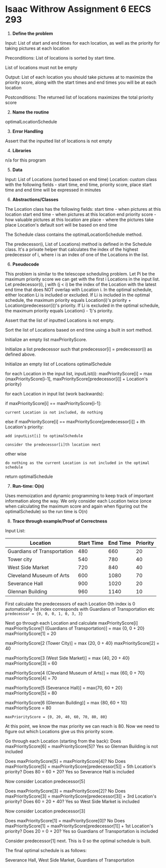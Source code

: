 # Isaac Withrow Assignment 6 EECS 293

1. **Define the problem**

  Input:
  List of start and end times for each location, as well as the priority for
  taking pictures at each location

  Preconditions:
  List of locations is sorted by start time.

  List of locations must not be empty

  Output:
  List of each location you should take pictures at to maximize the priority score,
  along with the start times and end times you will be at each location

  Postconditions:
  The returned list of locations maximizes the total priority score

2. **Name the routine**

  optimalLocationSchedule

3. **Error Handling**

  Assert that the inputted list of locations is not empty

4. **Libraries**

  n/a for this program

5. **Data**

  Input: List of Locations (sorted based on end time)
  Location: custom class with the following fields - start time,
  end time, priority score, place
  start time and end time will be expressed in minutes

6. **Abstractions/Classes**

The Location class has the following fields:
    start time - when pictures at this location start
    end time - when pictures at this location end
    priority score - how valuable pictures at this location are
    place - where the pictures take place
    Location's default sort will be based on end time

  The Schedule class contains the optimalLocationSchedule method.

  The predecessor(i, List of Locations) method is defined in the Schedule class. It's a private helper that calculates the index of the highest predecessor of i, where i is an index of one of the Locations in the list.



6. **Pseudocode**

  This problem is similar to the telescope scheduling problem. Let Pi be the
  maximum priority score we can get with the first i Locations in the input list.
  Let predecessor(i), j with (j < i) be the index of the Location
  with the latest end time that does NOT overlap with Location i. In the optimal
  schedule, either location Li is included or excluded.
  If Li is included in the optimal schedule, the maximum priority
  equals Location(i)'s priority + Location(predecessor(i))'s priority.
  If Li is excluded in the optimal schedule, the maximum priority equals
  Location(i - 1)'s priority.

  Assert that the list of inputted Locations is not empty.

  Sort the list of Locations based on end time using a built in sort method.

  Initialize an empty list maxPriorityScore.

  Initialize a list predecessor such that predecessor[i] = predecessor(i) as defined above.

  Initialize an empty list of Locations optimalSchedule

  for each Location in the input list, inputList(i):
  maxPriorityScore[i] = max {maxPriorityScore[i-1], maxPriorityScore[predecessor[i]] + Location's priority}

  for each Location in input list (work backwards):

  if maxPriorityScore[i] == maxPriorityScore[i-1]:

    current Location is not included, do nothing

  else if maxPriorityScore[i] == maxPriorityScore[predecessor[i]] + ith Location's priority:

    add inputList[i] to optimalSchedule

    consider the predecessor[i]th location next

  other wise

    do nothing as the current Location is not included in the optimal schedule


  return optimalSchedule


7. **Run-time: O(n)**

  Uses memoization and dynamic programming to keep track of important information
  along the way. We only consider each Location twice (once when calculating the
  maximum score and again when figuring out the optimalSchedule) so the run time is
  O(n)


8. **Trace through example/Proof of Correctness**

  Input List:

  | Location | Start Time | End Time | Priority |
  | ----------- | ----------- | ----------- | ----------- |
  | Guardians of Transportation | 480 | 660 | 20 |
  | Tower city | 540 | 780 | 40 |
  | West Side Market | 720 | 840 | 40 |
  | Cleveland Museum of Arts | 600 | 1080 | 70 |
  | Severance Hall | 900 | 1020 | 20 |
  | Glennan Building | 960 | 1140 | 10 |

  First calculate the predecessors of each Location
  0th index is 0 automatically
  1st index corresponds with Guardians of Transportation etc
  `predecessor = {0, 0, 0, 1, 0, 3, 3}`

  Next go through each Location and calculate maxPriorityScore[i]
  maxPriorityScore[1 (Guardians of Transportation)] = max {0, 0 + 20}
  maxPriorityScore[1] = 20

  maxPriorityScore[2 (Tower City)] = max {20, 0 + 40}
  maxPriorityScore[2] = 40

  maxPriorityScore[3 (West Side Market)] = max {40, 20 + 40}
  maxPriorityScore[3] = 60

  maxPriorityScore[4 (Cleveland Museum of Arts)] = max {60, 0 + 70}
  maxPriorityScore[4] = 70

  maxPriorityScore[5 (Severance Hall)] = max{70, 60 + 20}
  maxPriorityScore[5] = 80

  maxPriorityScore[6 (Glennan Building)] = max {80, 60 + 10}
  maxPriorityScore = 80

  `maxPriorityScore = {0, 20, 40, 60, 70, 80, 80}`

  At this point, we know the max priority we can reach is 80. Now we need to
  figure out which Locations give us this priority score.

  Go through each Location (starting from the back):
  Does maxPriorityScore[6] = maxPriorityScore[5]?
  Yes so Glennan Building is not included

  Does maxPriorityScore[5] = maxPriorityScore[4]?
  No
  Does maxPriorityScore[5] = maxPriorityScore[predecessor[5]] + 5th Location's priority?
  Does 80 = 60 + 20?
  Yes so Severance Hall is included

  Now consider Location predecessor[5]

  Does maxPriorityScore[3] = maxPriorityScore[2]?
  No
  Does maxPriorityScore[3] = maxPriorityScore[predecessor[3]] + 3rd Location's priority?
  Does 60 = 20 + 40?
  Yes so West Side Market is included

  Now consider Location predecessor[3]

  Does maxPriorityScore[1] = maxPriorityScore[0]?
  No
  Does maxPriorityScore[1] = maxPriorityScore[predecessor[1]] + 1st Location's priority?
  Does 20 = 0 + 20?
  Yes so Guardians of Transportation is included

  Consider predecessor[1] next. This is 0 so the optimal schedule is built.

  The final optimal schedule is as follows:

  Severance Hall, West Side Market, Guardians of Transportation

